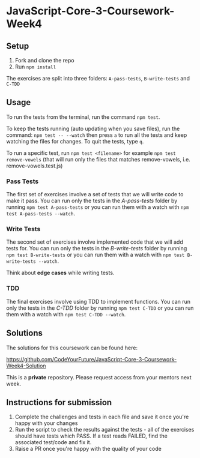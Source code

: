 # JavaScript-Core-3-Coursework-Week4

## Setup

1. Fork and clone the repo
2. Run `npm install`

The exercises are split into three folders: `A-pass-tests`, `B-write-tests` and `C-TDD`

## Usage

To run the tests from the terminal, run the command `npm test`.

To keep the tests running (auto updating when you save files), run the command: `npm test -- --watch` then press `a` to run all the tests and keep watching the files for changes. To quit the tests, type `q`.

To run a specific test, run `npm test <filename>` for example `npm test remove-vowels` (that will run only the files that matches remove-vowels, i.e. remove-vowels.test.js)

### Pass Tests

The first set of exercises involve a set of tests that we will write code to make it pass. You can run only the tests in the _A-pass-tests_ folder by running `npm test A-pass-tests` or you can run them with a watch with `npm test A-pass-tests --watch`.

### Write Tests

The second set of exercises involve implemented code that we will add tests for. You can run only the tests in the _B-write-tests_ folder by running `npm test B-write-tests` or you can run them with a watch with `npm test B-write-tests --watch`.

Think about **edge cases** while writing tests.

### TDD

The final exercises involve using TDD to implement functions. You can run only the tests in the _C-TDD_ folder by running `npm test C-TDD` or you can run them with a watch with `npm test C-TDD --watch`.

## Solutions

The solutions for this coursework can be found here:

https://github.com/CodeYourFuture/JavaScript-Core-3-Coursework-Week4-Solution

This is a **private** repository. Please request access from your mentors next week.

## Instructions for submission

1. Complete the challenges and tests in each file and save it once you're happy with your changes
2. Run the script to check the results against the tests - all of the exercises should have tests which PASS. If a test reads FAILED, find the associated test/code and fix it.
3. Raise a PR once you're happy with the quality of your code
